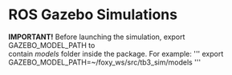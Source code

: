 # ROS Gazebo Simulations

**IMPORTANT!** Before launching the simulation, export GAZEBO_MODEL_PATH to  
contain *models* folder inside the package. For example:
'''
export GAZEBO_MODEL_PATH=~/foxy_ws/src/tb3_sim/models
'''
